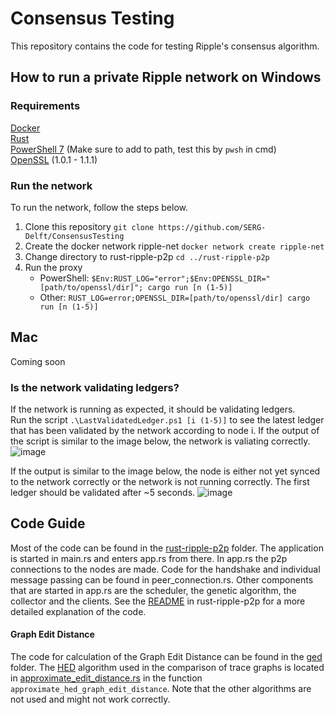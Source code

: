 # Consensus Testing
This repository contains the code for testing Ripple's consensus algorithm.

## How to run a private Ripple network on Windows
### Requirements
[Docker](https://docs.docker.com/get-started/) \
[Rust](https://www.rust-lang.org/learn/get-started) \
[PowerShell 7](https://docs.microsoft.com/en-us/powershell/scripting/install/installing-powershell-on-windows?view=powershell-7.1) (Make sure to add to path, test this by `pwsh` in cmd) \
[OpenSSL](https://www.openssl.org/source/)  (1.0.1 - 1.1.1)

### Run the network
To run the network, follow the steps below.
1. Clone this repository
`git clone https://github.com/SERG-Delft/ConsensusTesting`
3. Create the docker network ripple-net `docker network create ripple-net`
4. Change directory to rust-ripple-p2p `cd ../rust-ripple-p2p`
5. Run the proxy
    - PowerShell: `$Env:RUST_LOG="error";$Env:OPENSSL_DIR="[path/to/openssl/dir]"; cargo run [n (1-5)]`
    - Other: `RUST_LOG=error;OPENSSL_DIR=[path/to/openssl/dir] cargo run [n (1-5)]`

## Mac
Coming soon

### Is the network validating ledgers?
If the network is running as expected, it should be validating ledgers. \
Run the script `.\LastValidatedLedger.ps1 [i (1-5)]` to see the latest ledger that has been validated by the network according to node i.
If the output of the script is similar to the image below, the network is valiating correctly.
![image](https://user-images.githubusercontent.com/9784016/137471993-fbc688db-73e3-4961-8f43-9588f31653ed.png)

If the output is similar to the image below, the node is either not yet synced to the network correctly or the network is not running correctly. The first ledger should be validated after ~5 seconds.
![image](https://user-images.githubusercontent.com/9784016/137471932-06099354-987c-4532-9e8a-5c8beca98eec.png)

## Code Guide

Most of the code can be found in the [rust-ripple-p2p](https://github.com/SERG-Delft/ConsensusTesting/tree/master/rust-ripple-p2p) folder. The application is started in main.rs and enters app.rs from there.
In app.rs the p2p connections to the nodes are made. Code for the handshake and individual message passing can be found in peer_connection.rs.
Other components that are started in app.rs are the scheduler, the genetic algorithm, the collector and the clients. See the [README](rust-ripple-p2p/src/README.md) in rust-ripple-p2p for a more detailed explanation of the code.

#### Graph Edit Distance
The code for calculation of the Graph Edit Distance can be found in the [ged](ged) folder. The [HED](https://www.sciencedirect.com/science/article/abs/pii/S003132031400274X) algorithm used in the comparison of trace graphs is located in [approximate_edit_distance.rs](ged/src/approximate_edit_distance.rs) in the function `approximate_hed_graph_edit_distance`.
Note that the other algorithms are not used and might not work correctly.
